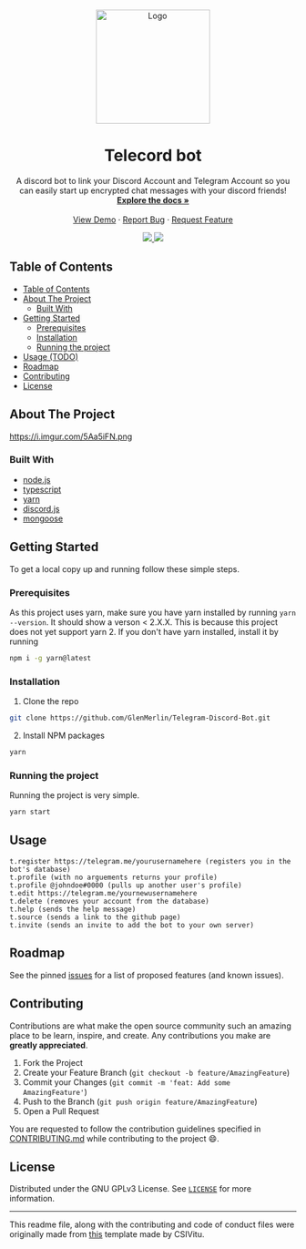 <!--markdownlint-disable first-line-heading ol-prefix -->

<!-- PROJECT LOGO -->
<br />
<p align="center">
  <a href="https://github.com/GlenMerlin/Telegram-Discord-Bot">
    <img src="./assets/logo.svg" alt="Logo" width="200px">
  </a>

  <h1 align="center">Telecord bot</h1>

  <p align="center">
    A discord bot to link your Discord Account and Telegram Account so you can easily start up encrypted chat messages with your discord friends!
    <br />
    <a href="https://github.com/GlenMerlin/Telegram-Discord-Bot/wiki"><strong>Explore the docs »</strong></a>
    <br />
    <br />
    <a href="https://github.com/GlenMerlin/Telegram-Discord-Bot">View Demo</a>
    ·
    <a href="https://github.com/GlenMerlin/Telegram-Discord-Bot/issues">Report Bug</a>
    ·
    <a href="https://github.com/GlenMerlin/Telegram-Discord-Bot/issues">Request Feature</a>
  </p>
  <div align="center">
    <a href="https://github.com/GlenMerlin/Telegram-Discord-Bot/issues">
      <img src="https://img.shields.io/github/issues/GlenMerlin/Telegram-Discord-Bot.svg">
    </a>
    <a href="https://github.com/GlenMerlin/Telegram-Discord-Bot/pulls">
      <img src="https://img.shields.io/github/issues-pr-raw/GlenMerlin/Telegram-Discord-Bot.svg">
    </a>
  </div>
</p>

<!-- TABLE OF CONTENTS -->

## Table of Contents

- [Table of Contents](#table-of-contents)
- [About The Project](#about-the-project)
  - [Built With](#built-with)
- [Getting Started](#getting-started)
  - [Prerequisites](#prerequisites)
  - [Installation](#installation)
  - [Running the project](#running-the-project)
- [Usage (TODO)](#usage-todo)
- [Roadmap](#roadmap)
- [Contributing](#contributing)
- [License](#license)

<!-- ABOUT THE PROJECT -->

## About The Project

https://i.imgur.com/5Aa5iFN.png

<!-- Here's a blank template to get started:
**To avoid retyping too much info. Do a search and replace with your text editor for the following:**
`ent3r`, `corax-bot-nodejs-rewrite` -->

### Built With

- [node.js](https://nodejs.org)
- [typescript](https://www.typescriptlang.org)
- [yarn](https://yarnpkg.com)
- [discord.js](https://www.npmjs.com/package/discord.js)
- [mongoose](https://www.npmjs.com/package/mongoose)
<!-- - []() -->

<!-- GETTING STARTED -->

## Getting Started

To get a local copy up and running follow these simple steps.

### Prerequisites

As this project uses yarn, make sure you have yarn installed by running `yarn --version`. It should show a verson < 2.X.X.
This is because this project does not yet support yarn 2. If you don't have yarn installed, install it by running

```bash
npm i -g yarn@latest
```

### Installation

1. Clone the repo

```bash
git clone https://github.com/GlenMerlin/Telegram-Discord-Bot.git
```

2. Install NPM packages

```bash
yarn
```

### Running the project

Running the project is very simple.

```bash
yarn start
```
<!-- USAGE EXAMPLES -->

## Usage
    t.register https://telegram.me/yourusernamehere (registers you in the bot's database)
    t.profile (with no arguements returns your profile)
    t.profile @johndoe#0000 (pulls up another user's profile)
    t.edit https://telegram.me/yournewusernamehere
    t.delete (removes your account from the database)
    t.help (sends the help message)
    t.source (sends a link to the github page)
    t.invite (sends an invite to add the bot to your own server)
<!-- TODO add screenshots of the bot in action -->
<!-- ROADMAP -->

## Roadmap

See the pinned [issues][issues-link] for a list of proposed features (and known issues).

<!-- CONTRIBUTING -->

## Contributing

Contributions are what make the open source community such an amazing place to be learn, inspire, and create. Any contributions you make are **greatly appreciated**.

1. Fork the Project
2. Create your Feature Branch (`git checkout -b feature/AmazingFeature`)
3. Commit your Changes (`git commit -m 'feat: Add some AmazingFeature'`)
4. Push to the Branch (`git push origin feature/AmazingFeature`)
5. Open a Pull Request

You are requested to follow the contribution guidelines specified in [CONTRIBUTING.md](./CONTRIBUTING.md) while contributing to the project :smile:.

<!-- LICENSE -->

## License

Distributed under the GNU GPLv3 License. See [`LICENSE`](./LICENSE) for more information.

---

This readme file, along with the contributing and code of conduct files were originally made from [this][original-template] template made by CSIVitu.

<!-- MARKDOWN LINKS & IMAGES -->
<!-- https://www.markdownguide.org/basic-syntax/#reference-style-links -->

[original-template]: https://github.com/csivitu/Template
[issues-link]: https://github.com/GlenMerlin/Telegram-Discord-Bot/issues
